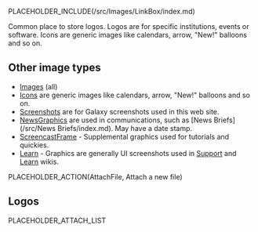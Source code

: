 PLACEHOLDER_INCLUDE(/src/Images/LinkBox/index.md)

Common place to store logos.  Logos are for specific institutions, events or software. Icons are generic images like calendars, arrow, "New!" balloons and so on. 

## Other image types

* [Images](/src/Images/index.md) (all)
* [Icons](/src/Images/Icons/index.md) are generic images like calendars, arrow, "New!" balloons and so on.  
* [Screenshots](/src/Images/Screenshots/index.md) are for Galaxy screenshots used in this web site.
* [NewsGraphics](/src/Images/NewsGraphics/index.md) are used in communications, such as [News Briefs](/src/News Briefs/index.md). May have a date stamp.
* [ScreencastFrame](/src/Images/ScreencastFrame/index.md) - Supplemental graphics used for tutorials and quickies.
* [Learn](/src/Images/Learn/index.md) - Graphics are generally UI screenshots used in [Support](/src/Support/index.md) and [Learn](/src/Learn/index.md) wikis.

PLACEHOLDER_ACTION(AttachFile, Attach a new file)

## Logos

PLACEHOLDER_ATTACH_LIST
